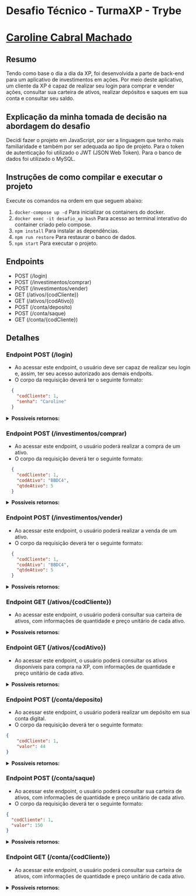 # Desafio Técnico - TurmaXP - Trybe
# [Caroline Cabral Machado](https://www.linkedin.com/in/carolcabralm/)

## Resumo
Tendo como base o dia a dia da XP, foi desenvolvida a parte de back-end para um aplicativo de investimentos em ações. Por meio deste aplicativo, um cliente da XP é capaz de realizar seu login para comprar e vender ações, consultar sua carteira de ativos, realizar depósitos e saques em sua conta e consultar seu saldo.

## Explicação da minha tomada de decisão na abordagem do desafio
Decidi fazer o projeto em JavaScript, por ser  a linguagem que tenho mais familiaridade e também por ser adequada ao tipo de projeto. Para o token de autenticação foi utilizado o JWT (JSON Web Token). Para o banco de dados foi utilizado o MySQL.

## Instruções de como compilar e executar o projeto
Execute os comandos na ordem em que seguem abaixo:

1. `docker-compose up -d`  Para inicializar os containers do docker.
2. `docker exec -it desafio_xp bash`  Para acesso ao terminal interativo do container criado pelo compose.
3. `npm install`  Para instalar as dependências.
4. `npm run restore`  Para restaurar o banco de dados.
5. `npm start`  Para executar o projeto.

## Endpoints

* POST (/login)
* POST (/investimentos/comprar)
* POST (/investimentos/vender)
* GET (/ativos/{codCliente})
* GET (/ativos/{codAtivo})
* POST (/conta/deposito)
* POST (/conta/saque)
* GET (/conta/{codCliente})

## Detalhes

### Endpoint POST (/login)


- Ao acessar este endpoint, o usuário deve ser capaz de realizar seu login e, assim, ter seu acesso autorizado aos demais endpoits.
- O corpo da requisição deverá ter o seguinte formato:
```json
  {
    "codCliente": 1,
    "senha": "Caroline"
  }
```
<details>
  <summary><strong>Possíveis retornos:</strong></summary>

  * **Caso o login seja realizado com sucesso, será retornado conforme abaixo. Obs. O token está sendo retornado apenas para que seja possível copiá-lo para passar como o parâmetro authorization no Header do Postman nos demais endpoints. Desta forma, o usuário logado terá autorização para requisitar somente suas próprias informações:**
  ```json
    	{
		    "message": "Login realizado com sucesso.",
		    "token": "eyJhbGciOiJIUzI1NiIsInR5cCI6IkpXVCJ9.eyJjb2RDbGllbnRlIjoxLCJzZW5oYSI6IkNhcm9saW5lIiwiaWF0IjoxNjU4NDM0NzA5LCJleHAiOjE2NTg0Nzc5MDl9.3F9UCKVD-5tS4KocG7bfoSWv2DwDUem2TKbld-ZA16s"
    	}
  ```

  * **Caso usuário ou senha estejam incorretos, será retornado:**
  ```json
    {
		  "message": "Usuário ou senha incorretos. Favor verificar seu dados."
    }
  ```

<br />
</details>

### Endpoint POST (/investimentos/comprar)

- Ao acessar este endpoint, o usuário poderá realizar a compra de um ativo.
- O corpo da requisição deverá ter o seguinte formato:
```json
  {
    "codCliente": 1,
    "codAtivo": "BBDC4",
    "qtdeAtivo": 5
  }
```
<details>
  <summary><strong>Possíveis retornos:</strong></summary>
  
  * **Caso o usuário da requisição não esteja logado, o retorno será:**
  ```json
    {
      "message": "Usuário não logado."
    }
  ```
    
  * **Caso a sessão do usuário da requisição esteja expirada (após 12h do login), o retorno será:**
  ```json
    {
		  "message": "Sessão expirada. Realize login novamente para continuar."
    }
  ```

  * **Caso o usuário da requisição solicite informações de outro usuário, o retorno será:**
  ```json
    {
		  "message": "Acesso negado."
   	}
  ```

  * **Caso o usuário tente comprar um ativo inexistente na base de ativos da XP, o retorno será:**
  ```json
    {
		  "message": "Ativo não encontrado."
    }
  ```
  * **Caso o usuário tente comprar uma quantidade maior do ativo que a existente, o retorno será:**
  ```json
    {
		  "message": "Quantidade de ativo disponível menor que a desejada."
    }
  ```

  * **Caso o usuário não tenha saldo suficiente para a compra da quantidade desejada do ativo, o retorno será:**
  ```json
    {
		  "message": "Saldo insuficiente."
    }
  ```
    
  * **Caso a compra do ativo seja realizada com sucesso, o retorno será:**
  ```json
    {
		  "message": "Ativo inserido com sucesso. Seu saldo atual é de ${saldo_atual}."
    }
  ```

<br />
</details>


### Endpoint POST (/investimentos/vender)

- Ao acessar este endpoint, o usuário poderá realizar a venda de um ativo.
- O corpo da requisição deverá ter o seguinte formato:
```json
  {
    "codCliente": 1,
    "codAtivo": "BBDC4",
    "qtdeAtivo": 5
  }
```
<details>
  <summary><strong>Possíveis retornos:</strong></summary>
  
  * **Caso o usuário da requisição não esteja logado, o retorno será:**
   
  ```json
	  {
		  "message": "Usuário não logado."
	  }
  ```
    
  * **Caso a sessão do usuário da requisição esteja expirada (após 12h do login), o retorno será:**
  ```json
    {
		  "message": "Sessão expirada. Realize login novamente para continuar."
    }
  ```

  * **Caso o usuário da requisição solicite informações de outro usuário, o retorno será:**
  ```json
    {
		  "message": "Acesso negado."
   	}
  ```

  * **Caso o usuário tente vender um ativo inexistente em sua carteira, o retorno será:**
  ```json
    {
		  "message": "Ativo inexistente na carteira."
   	}
  ```
 * **Caso o usuário tente vender uma quantidade maior do ativo que a existente em sua carteira, o retorno será:**
  ```json
    {
		  "message": "Quantidade de ativo disponível em carteira menor que a desejada para venda."
   	}
  ```

  * **Caso a venda do ativo seja realizada com sucesso, o retorno será:**
  ```json
    {
		  "message": "Ativo removido com sucesso. Seu saldo atual é de ${saldo_atual}."
   	}
  ```

<br />
</details>


### Endpoint GET (/ativos/{codCliente})

- Ao acessar este endpoint, o usuário poderá consultar sua carteira de ativos, com informações de quantidade e preço unitário de cada ativo.

<details>
  <summary><strong>Possíveis retornos:</strong></summary>
  
  * **Caso o usuário da requisição não esteja logado, o retorno será:**   
  ```json
	  {
		  "message": "Usuário não logado."
	  }
  ```
    
  * **Caso a sessão do usuário da requisição esteja expirada (após 12h do login), o retorno será:**
  ```json
    {
		  "message": "Sessão expirada. Realize login novamente para continuar."
    }
  ```

  * **Caso o usuário da requisição solicite informações de outro usuário, o retorno será:**
  ```json
    {
		  "message": "Acesso negado."
   	}
  ```


  * **Em caso de sucesso na requisição, o retorno será:**
  ```json
    [
        {
      "codCliente": 1,
      "codAtivo": "BBDC4",
      "qtdeAtivo": 40,
      "valor": "16.35"
        },
        {
      "codCliente": 1,
      "codAtivo": "PETR4",
      "qtdeAtivo": 1,
      "valor": "27.66"
        }
    ]
  ```

  
<br />
</details>

### Endpoint GET (/ativos/{codAtivo})
- Ao acessar este endpoint, o usuário poderá consultar os ativos disponíveis para compra na XP, com informações de quantidade e preço unitário de cada ativo.

<details>
  <summary><strong>Possíveis retornos:</strong></summary>

  * **Caso o usuário da requisição não esteja logado, o retorno será:**   
  ```json
	  {
	  	"message": "Usuário não logado."
	  }
  ```
    
  * **Caso a sessão do usuário da requisição esteja expirada (após 12h do login), o retorno será:**
  ```json
    {
		  "message": "Sessão expirada. Realize login novamente para continuar."
    }
  ```

  * **Em caso de sucesso na requisição, o retorno será:**
  ```json
    {
      "codAtivo": "PETR4",
      "qtdeAtivo": 14300,
      "precoAtivo": "27.66"
   	}
  ```
<br />
</details>


### Endpoint POST (/conta/deposito)
- Ao acessar este endpoint, o usuário poderá realizar um depósito em sua conta digital.
- O corpo da requisição deverá ter o seguinte formato:
```json
{
    "codCliente": 1,
    "valor": 44
}
```
<details>
  <summary><strong>Possíveis retornos:</strong></summary>
  
  * **Caso o usuário da requisição não esteja logado, o retorno será:**   
  ```json
	  {
		  "message": "Usuário não logado."
	  }
  ```
    
  * **Caso a sessão do usuário da requisição esteja expirada (após 12h do login), o retorno será:**
  ```json
    {
		  "message": "Sessão expirada. Realize login novamente para continuar."
    }
  ```

  * **Caso o usuário da requisição tente realizar o depósito na conta de outro cliente, o retorno será:**
  ```json
    {
		  "message": "Acesso negado."
   	}
  ```

 * **Caso o usuário da requisição tente realizar um depósito com valor igual ou inferior a zero, o retorno será:**
  ```json
    {
		  "message": "Quantidade depositada deve ser maior que zero."
   	}
  ```

  * **Caso o depósito seja realizado com sucesso, o retorno será:**
  ```json
    {
		  "message": "Depósito realizado com sucesso."
   	}
  ```

<br />
</details>


### Endpoint POST (/conta/saque)
- Ao acessar este endpoint, o usuário poderá consultar sua carteira de ativos, com informações de quantidade e preço unitário de cada ativo.
- O corpo da requisição deverá ter o seguinte formato:
```json
{
  "codCliente": 1,
  "valor": 150
}
```
<details>
  <summary><strong>Possíveis retornos:</strong></summary>
  
  * **Caso o usuário da requisição não esteja logado, o retorno será:**   
  ```json
	  {
		  "message": "Usuário não logado."
	  }
  ```
    
  * **Caso a sessão do usuário da requisição esteja expirada (após 12h do login), o retorno será:**
  ```json
    {
		  "message": "Sessão expirada. Realize login novamente para continuar."
    }
  ```

  * **Caso o usuário da requisição tente realizar o saque na conta de outro cliente, o retorno será:**
  ```json
    {
		  "message": "Acesso negado."
   	}
  ```

 * **Caso o usuário da requisição tente realizar um saque de valor maior que o saldo disponível em sua conta digital, o retorno será:**
  ```json
    {
		  "message": "Saldo insuficiente."
   	}
  ```

  * **Caso o saque seja realizado com sucesso, o retorno será:**
  ```json
    {
		  "message": "Saque realizado com sucesso."
   	}
  ```

<br />
</details>


### Endpoint GET (/conta/{codCliente})
- Ao acessar este endpoint, o usuário poderá consultar sua carteira de ativos, com informações de quantidade e preço unitário de cada ativo.

<details>
  <summary><strong>Possíveis retornos:</strong></summary>
  
  * **Caso o usuário da requisição não esteja logado, o retorno será:**   
  ```json
	  {
		  "message": "Usuário não logado."
	  }
  ```
    
  * **Caso a sessão do usuário da requisição esteja expirada (após 12h do login), o retorno será:**
  ```json
    {
		  "message": "Sessão expirada. Realize login novamente para continuar."
    }
  ```

  * **Caso o usuário da requisição tente acessar o saldo da conta de outro cliente, o retorno será:**
  ```json
    {
		  "message": "Acesso negado."
   	}
  ```

  * **Caso a requisição seja realizado com sucesso, o retorno será:**
  ```json
    {
		  "codCliente": "1",
		  "saldo": "372060.40"
   	}
  ```
<br />
</details>


